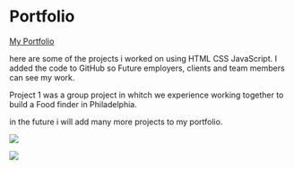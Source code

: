 # Portfolio

<a href="https://shift4change.github.io/portfolio.html">My Portfolio</a> 

here are some of the projects i worked on using HTML CSS JavaScript.
I added the code to GitHub so Future employers, clients and team members can see my work.

Project 1 was a group project in whitch we experience working together to build a Food finder in Philadelphia.

in the future i will add many more projects to my portfolio. 




![](./assets/portfolio.png) 



![](./assets/Contact.png) 

